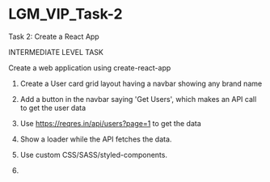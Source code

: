 # LGM_VIP_Task-2
Task 2: Create a React App

INTERMEDIATE LEVEL TASK

Create a web application using create-react-app

1. Create a User card grid layout having a navbar showing any brand name 

2. Add a button in the navbar saying 'Get Users', which makes an API call to get the user data

3. Use https://reqres.in/api/users?page=1 to get the data 

4. Show a loader while the API fetches the data. 

5. Use custom CSS/SASS/styled-components. 
6. 

